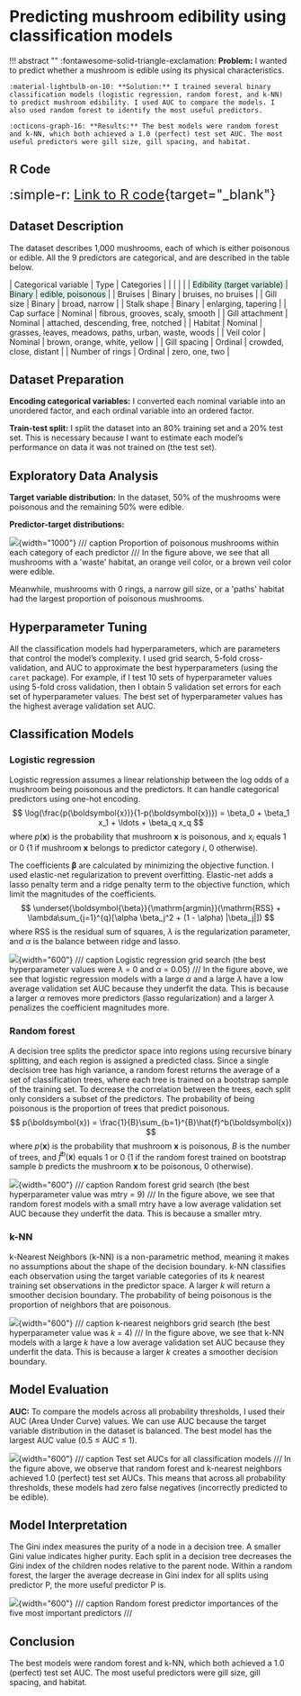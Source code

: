 # Predicting mushroom edibility using classification models

!!! abstract ""
    :fontawesome-solid-triangle-exclamation: **Problem:** I wanted to predict whether a mushroom is edible using its physical characteristics.

    :material-lightbulb-on-10: **Solution:** I trained several binary classification models (logistic regression, random forest, and k-NN) to predict mushroom edibility. I used AUC to compare the models. I also used random forest to identify the most useful predictors.

    :octicons-graph-16: **Results:** The best models were random forest and k-NN, which both achieved a 1.0 (perfect) test set AUC. The most useful predictors were gill size, gill spacing, and habitat.


## R Code
<font size="5"> :simple-r: [Link to R code](){target="_blank"} </font>

## Dataset Description
The dataset describes 1,000 mushrooms, each of which is either poisonous or edible. All the 9 predictors are categorical, and are described in the table below.

| Categorical variable            | Type      | Categories                        |
|                                 |           |                                   |
| <span style="background-color:#d8f5e6"> Edibility (target variable) </span> | <span style="background-color:#d8f5e6"> Binary </span>  | <span style="background-color:#d8f5e6"> edible, poisonous </span> |
| Bruises                         | Binary    | bruises, no bruises |
| Gill size                       | Binary    | broad, narrow |
| Stalk shape                     | Binary    | enlarging, tapering |
| Cap surface                     | Nominal   | fibrous, grooves, scaly, smooth |
| Gill attachment                 | Nominal   | attached, descending, free, notched |
| Habitat                         | Nominal   | grasses, leaves, meadows, paths, urban, waste, woods |
| Veil color                      | Nominal   | brown, orange, white, yellow |
| Gill spacing                    | Ordinal   | crowded, close, distant |
| Number of rings                 | Ordinal   | zero, one, two |

## Dataset Preparation

**Encoding categorical variables:** I converted each nominal variable into an unordered factor, and each ordinal variable into an ordered factor.

**Train-test split:** I split the dataset into an 80% training set and a 20% test set. This is
necessary because I want to estimate each model’s performance on data it was not trained
on (the test set).

## Exploratory Data Analysis

**Target variable distribution:** In the dataset, 50% of the mushrooms were poisonous and the 
remaining 50% were edible. 

**Predictor-target distributions:** 

![](images/mushroom_classification/poisonous_proportions.png){width="1000"}
/// caption
Proportion of poisonous mushrooms within each category of each predictor
///
In the figure above, we see that all mushrooms with a 'waste' habitat, an orange veil color, or a brown veil color were edible.  

Meanwhile, mushrooms with 0 rings, a narrow gill size, or a 'paths' habitat had the largest proportion of poisonous mushrooms.

## Hyperparameter Tuning

All the classification models had hyperparameters, which are parameters that
control the model’s complexity. I used grid search, 5-fold cross-validation, and AUC to approximate
the best hyperparameters (using the `caret` package). For example, if I test 10 sets of
hyperparameter values using 5-fold cross validation, then I obtain 5 validation set errors for
each set of hyperparameter values. The best set of hyperparameter values has the highest
average validation set AUC.

## Classification Models

### Logistic regression
Logistic regression assumes a linear relationship between the log odds of
a mushroom being poisonous and the predictors. It can handle categorical predictors using one-hot
encoding. 
$$
\log(\frac{p(\boldsymbol{x})}{1-p(\boldsymbol{x})}) = \beta_0 + \beta_1 x_1 + \ldots + \beta_q x_q
$$
where $p(\boldsymbol{x})$ is the probability that mushroom $\boldsymbol{x}$ is poisonous, and $x_i$ equals 1 or 0 (1 if mushroom $\boldsymbol{x}$ belongs to predictor category $i$, 0 otherwise).

The coefficients $\boldsymbol{\beta}$ are calculated by minimizing the objective function. I used elastic-net regularization to prevent overfitting. Elastic-net adds a lasso penalty term and a ridge penalty term to the objective function, which limit the magnitudes of the coefficients.
$$
\underset{\boldsymbol{\beta}}{\mathrm{argmin}}(\mathrm{RSS} + \lambda\sum_{j=1}^{q}[\alpha \beta_j^2 + (1 - \alpha) |\beta_j|])
$$
where $\mathrm{RSS}$ is the residual sum of squares, $\lambda$ is the
regularization parameter, and $\alpha$ is the balance between ridge and lasso.

![](images/mushroom_classification/logistic_regression_grid_search.png){width="600"}
/// caption
Logistic regression grid search (the best hyperparameter values were $\lambda$ = 0 and $\alpha$ = 0.05)
///
In the figure above, we see that logistic regression models with a large $\alpha$ 
and a large $\lambda$ have a low average validation set AUC because they underfit the data. 
This is because a larger $\alpha$ removes more predictors (lasso regularization) and a larger $\lambda$ 
penalizes the coefficient magnitudes more.


### Random forest
A decision tree splits the predictor space into regions using recursive binary splitting, and each region is assigned a predicted class. Since a single decision tree has high variance, a random forest returns the average of a set of classification trees, where each tree is trained on a bootstrap sample of the training set. To decrease the correlation between the trees, each split only considers a subset of the predictors. The probability of being poisonous is
the proportion of trees that predict poisonous. 
$$
p(\boldsymbol{x}) = \frac{1}{B}\sum_{b=1}^{B}\hat{f}^b(\boldsymbol{x})
$$
where $p(\boldsymbol{x})$ is the probability that mushroom $\boldsymbol{x}$ is poisonous, $B$ is the number of trees, and $\hat{f}^b(\boldsymbol{x})$ equals 1 or 0 (1 if the random forest trained on bootstrap sample $b$ predicts the mushroom $\boldsymbol{x}$ to be poisonous, 0 otherwise).

![](images/mushroom_classification/random_forest_grid_search.png){width="600"}
/// caption
Random forest grid search (the best hyperparameter value was $\mathrm{mtry}$ = 9)
///
In the figure above, we see that random forest models with a small $\mathrm{mtry}$ have 
a low average validation set AUC because they underfit the data. This is because a smaller 
$\mathrm{mtry}$.

### k-NN 
k-Nearest Neighbors (k-NN) is a non-parametric method, meaning it makes no
assumptions about the shape of the decision boundary. k-NN classifies each observation using
the target variable categories of its $k$ nearest training set observations in the predictor space. A
larger $k$ will return a smoother decision boundary. The probability of being poisonous is the
proportion of neighbors that are poisonous.

![](images/mushroom_classification/knn_grid_search.png){width="600"}
/// caption
k-nearest neighbors grid search (the best hyperparameter value was $k$ = 4)
///
In the figure above, we see that k-NN models with a large $k$ have a low average validation set 
AUC because they underfit the data. This is because a larger $k$ creates a smoother decision boundary.

## Model Evaluation

**AUC:** To compare the models across all probability thresholds, I used their AUC
(Area Under Curve) values. We can use AUC because the target variable distribution in 
the dataset is balanced. The best model has the largest AUC value (0.5 ≤ AUC ≤ 1).

![](images/mushroom_classification/test_set_AUCs.png){width="600"}
/// caption
Test set AUCs for all classification models
///
In the figure above, we observe that random forest and k-nearest neighbors achieved 1.0 (perfect) test
set AUCs. This means that across all probability thresholds, these models had zero false
negatives (incorrectly predicted to be edible).

## Model Interpretation

The Gini index measures the purity of a node in a decision tree. A smaller Gini
value indicates higher purity. Each split in a decision tree decreases the Gini index of the
children nodes relative to the parent node. Within a random forest, the larger the average 
decrease in Gini index for all splits using predictor P, the more useful predictor P is.

![](images/mushroom_classification/predictor_importances.png){width="600"}
/// caption
Random forest predictor importances of the five most important predictors 
///

## Conclusion

The best models were random forest and k-NN, which both achieved a 1.0 (perfect) test set AUC. The most useful predictors were gill size, gill spacing, and habitat.